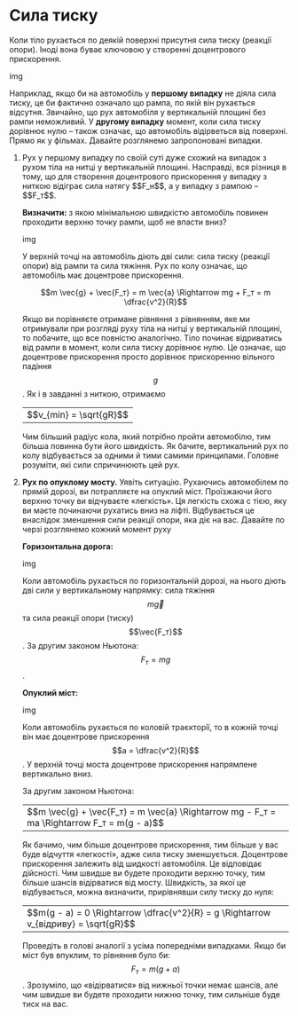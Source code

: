 # Сила тиску

Коли тiло рухається по деякiй поверхнi присутня сила тиску (реакцiї опори). Iнодi вона буває ключовою у створеннi доцентрового прискорення.

img

Наприклад, якщо би на автомобiль у <b>першому випадку</b> не дiяла сила тиску, це би фактично означало що рампа, по якiй вiн рухається вiдсутня. Звичайно, що рух автомобiля у вертикальнiй площинi без рампи неможливий. У <b>другому випадку</b> момент, коли сила тиску дорiвнює нулю – також означає, що автомобiль вiдiрветься вiд поверхнi. Прямо як у фiльмах. Давайте розглянемо запропонованi випадки.

<ol>
<b><li></b>
Рух у першому випадку по своїй сутi дуже схожий на випадок з рухом тiла на нитцi у вертикальнiй площинi. Насправдi, вся рiзниця в тому, що для створення доцентрового прискорення у випадку з ниткою вiдiграє сила натягу $$F_н$$, а у випадку з рампою – $$F_т$$.

<span class="p1"><b>Визначити:</b> з якою мiнiмальною швидкiстю автомобiль повинен проходити верхню точку рампи, щоб не впасти вниз?</span>

img

У верхнiй точцi на автомобiль дiють двi сили: сила тиску (реакцiї опори) вiд рампи та сила тяжiння. Рух по колу означає, що автомобiль має доцентрове прискорення.

<div align="center">$$m \vec{g} + \vec{F_т} = m \vec{a} \Rightarrow mg + F_т = m \dfrac{v^2}{R}$$</div>

Якщо ви порiвняєте отримане рiвняння з рiвнянням, яке ми отримували при розглядi руху тiла на нитцi у вертикальнiй площинi, то побачите, що все повнiстю аналогiчно. Тiло починає вiдриватись вiд рампи в момент, коли сила тиску дорiвнює нулю. Це означає, що доцентрове прискорення просто дорiвнює прискоренню вiльного падiння $$g$$. Як i в завданнi з ниткою, отримаємо

<div class="centered-table-wrapper">
<table class="centered-table">
<tr class="eq">
<td class="eq">
<p1>$$v_{min} = \sqrt{gR}$$</p1>
</td>
</tr>
</table></div>

Чим бiльший радiус кола, який потрiбно пройти автомобiлю, тим бiльша повинна бути його швидкiсть. Як бачите, вертикальний рух по колу вiдбувається за одними й тими самими принципами. Головне розумiти, якi сили спричинюють цей рух.
</li>
<b><li>
Рух по опуклому мосту.</b>
Уявiть ситуацiю. Рухаючись автомобiлем по прямiй дорозi, ви потрапляєте на опуклий мiст. Проїзжаючи його верхню точку ви вiдчуваєте «легкiсть». Ця легкiсть схожа с тiєю, яку ви маєте починаючи рухатись вниз на лiфтi. Вiдбувається це внаслiдок зменшення сили реакцiї опори, яка дiє на вас. Давайте по черзi розглянемо кожний момент руху

<span class="p1"><b>Горизонтальна дорога:</b></span>

img

Коли автомобiль рухається по горизонтальнiй дорозi, на нього дiють двi сили у вертикальному напрямку: сила тяжiння $$m \vec{g}$$ та сила реакцiї опори (тиску) $$\vec{F_т}$$.
За другим законом Ньютона: $$F_т = mg$$.

<span class="p1"><b>Опуклий мiст:</b></span>

img

Коли автомобiль рухається по коловiй траєкторiї, то в кожнiй точцi вiн має доцентрове прискорення $$a = \dfrac{v^2}{R}$$. У верхнiй точцi моста доцентрове прискорення напрямлене вертикально вниз.

За другим законом Ньютона:

<div class="centered-table-wrapper">
<table class="centered-table">
<tr class="eq">
<td class="eq">
<p1>$$m \vec{g} + \vec{F_т} = m \vec{a} \Rightarrow mg - F_т = ma \Rightarrow F_т = m(g - a)$$</p1>
</td>
</tr>
</table></div>

Як бачимо, чим бiльше доцентрове прискорення, тим бiльше у вас буде вiдчуття «легкостi», адже сила тиску зменшується. Доцентрове прискорення залежить вiд шидкостi автомобiля. Це вiдповiдає дiйсностi. Чим швидше ви будете проходити верхню точку, тим бiльше шансiв вiдiрватися вiд мосту. Швидкiсть, за якої це вiдбувається, можна визначити, прирiвнявши силу тиску до нуля:

<div class="centered-table-wrapper">
<table class="centered-table">
<tr class="eq">
<td class="eq">
<p1>$$m(g - a) = 0 \Rightarrow \dfrac{v^2}{R} = g \Rightarrow v_{відриву} = \sqrt{gR}$$</p1>
</td>
</tr>
</table></div>

Проведiть в головi аналогiї з усiма попереднiми випадками. Якщо би мiст був впуклим, то рiвняння було би: $$F_т = m (g + a)$$. Зрозумiло, що «вiдiрватися» вiд нижньої точки немає шансiв, але чим швидше ви будете проходити нижню точку, тим сильнiше буде тиск на вас.
</li>
</ol>